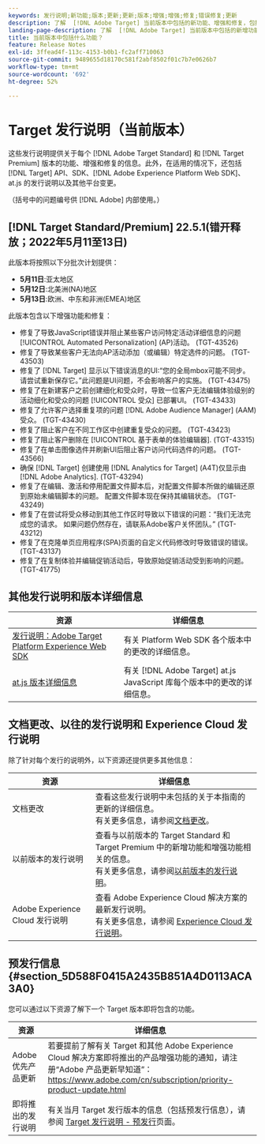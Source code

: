 ```yaml
---
keywords: 发行说明;新功能;版本;更新;更新;版本;增强;增强;修复;错误修复;更新
description: 了解  [!DNL Adobe Target] 当前版本中包括的新功能、增强和修复，包括 SDK、API 和 JavaScript 库。
landing-page-description: 了解  [!DNL Adobe Target] 当前版本中包括的新增功能、增强功能和修复。
title: 当前版本中包括什么功能？
feature: Release Notes
exl-id: 3ffead4f-113c-4153-b0b1-fc2aff710063
source-git-commit: 9489655d18170c581f2abf8502f01c7b7e0626b7
workflow-type: tm+mt
source-wordcount: '692'
ht-degree: 52%

---
```


# Target 发行说明（当前版本）

这些发行说明提供关于每个 [!DNL Adobe Target Standard] 和 [!DNL Target Premium] 版本的功能、增强和修复的信息。此外，在适用的情况下，还包括 [!DNL Target] API、SDK、[!DNL Adobe Experience Platform Web SDK]、at.js 的发行说明以及其他平台变更。

（括号中的问题编号供 [!DNL Adobe] 内部使用。）

## [!DNL Target Standard/Premium] 22.5.1(错开释放；2022年5月11至13日)

此版本将按照以下分批次计划提供：

* **5月11日**:亚太地区
* **5月12日**:北美洲(NA)地区
* **5月13日**:欧洲、中东和非洲(EMEA)地区

此版本包含以下增强功能和修复：

* 修复了导致JavaScript错误并阻止某些客户访问特定活动详细信息的问题 [!UICONTROL Automated Personalization] (AP)活动。 (TGT-43526)
* 修复了导致某些客户无法向AP活动添加（或编辑）特定选件的问题。 (TGT-43503)
* 修复了 [!DNL Target] 显示以下错误消息的UI:“您的全局mbox可能不同步。 请尝试重新保存它。”此问题是UI问题，不会影响客户的实施。 (TGT-43475)
* 修复了在新建客户之前创建细化和受众时，导致一位客户无法编辑体验级别的活动细化和受众的问题 [!UICONTROL 受众] 已部署UI。 (TGT-43433)
* 修复了允许客户选择重复项的问题 [!DNL Adobe Audience Manager] (AAM)受众。 (TGT-43430)
* 修复了阻止客户在不同工作区中创建重复受众的问题。 (TGT-43423)
* 修复了阻止客户删除在 [!UICONTROL 基于表单的体验编辑器]. (TGT-43315)
* 修复了在单击图像选件并刷新UI后阻止客户访问代码选件的问题。 (TGT-43566)
* 确保 [!DNL Target] 创建使用 [!DNL Analytics for Target] (A4T)仅显示由 [!DNL Adobe Analytics]. (TGT-43294)
* 修复了在编辑、激活和停用配置文件脚本后，对配置文件脚本所做的编辑还原到原始未编辑脚本的问题。 配置文件脚本现在保持其编辑状态。 (TGT-43249)
* 修复了在尝试将受众移动到其他工作区时导致以下错误的问题：“我们无法完成您的请求。 如果问题仍然存在，请联系Adobe客户关怀团队。” (TGT-43212)
* 修复了在克隆单页应用程序(SPA)页面的自定义代码修改时导致错误的错误。 (TGT-43137)
* 修复了在复制体验并编辑促销活动后，导致原始促销活动受到影响的问题。 (TGT-41775)

## 其他发行说明和版本详细信息

| 资源 | 详细信息 |
|--- |--- |
| [发行说明：Adobe Target Platform Experience Web SDK](https://experienceleague.adobe.com/docs/experience-platform/edge/release-notes.html?lang=zh_Hans) | 有关 Platform Web SDK 各个版本中的更改的详细信息。 |
| [at.js 版本详细信息](/help/main/c-implementing-target/c-implementing-target-for-client-side-web/target-atjs-versions.md) | 有关 [!DNL Adobe Target] at.js JavaScript 库每个版本中的更改的详细信息。 |

## 文档更改、以往的发行说明和 Experience Cloud 发行说明

除了针对每个发行的说明外，以下资源还提供更多其他信息：

| 资源 | 详细信息 |
|--- |--- |
| 文档更改 | 查看这些发行说明中未包括的关于本指南的更新的详细信息。<br>有关更多信息，请参阅[文档更改](/help/main/r-release-notes/doc-change.md#reference_366123CF00994BACBBF9BBDF2C4D840C)。 |
| 以前版本的发行说明 | 查看与以前版本的 Target Standard 和 Target Premium 中的新增功能和增强功能相关的信息。<br>有关更多信息，请参阅[以前版本的发行说明](/help/main/r-release-notes/release-notes-for-previous-releases.md)。 |
| Adobe Experience Cloud 发行说明 | 查看 Adobe Experience Cloud 解决方案的最新发行说明。<br>有关更多信息，请参阅 [Experience Cloud 发行说明](https://experienceleague.adobe.com/docs/release-notes/experience-cloud/current.html?lang=zh-Hans)。 |

## 预发行信息 {#section_5D588F0415A2435B851A4D0113ACA3A0}

您可以通过以下资源了解下一个 Target 版本即将包含的功能。

| 资源 | 详细信息 |
|--- |--- |
| Adobe 优先产品更新 | 若要提前了解有关 Target 和其他 Adobe Experience Cloud 解决方案即将推出的产品增强功能的通知，请注册“Adobe 产品更新早知道”：<br>[](https://www.adobe.com/cn/subscription/priority-product-update.html)https://www.adobe.com/cn/subscription/priority-product-update.html |
| 即将推出的发行说明 | 有关当月 Target 发行版本的信息（包括预发行信息），请参阅 [Target 发行说明 - 预发行](/help/main/r-release-notes/target-release-notes.md)页面。 |
